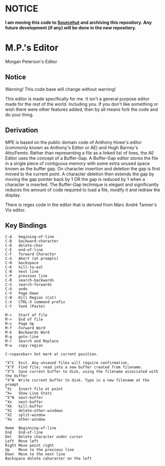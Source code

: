 # NOTICE
__I am moving this code to [Sourcehut](https://git.sr.ht/~nullevoid/editor) and archiving this repository. Any future development (if any) will be done in the new repository.__

# M.P.'s Editor

Morgan Peterson's Editor

## Notice

Warning! This code base will change without warning!

This editor is made specifically for me. It isn't a general purpose editor made for the rest of the world. Including you. If you don't like something or wish there were other features added, then by all means fork the code and do your thing.

## Derivation

MPE is based on the public domain code of Anthony Howe's editor (commonly known as Anthony's Editor or AE) and Hugh Barney's Atto/Femto.  Rather than representing a file as a linked list of lines, the AE Editor uses the concept of a Buffer-Gap.  A Buffer-Gap editor stores the file in a single piece of contiguous memory with some extra unused space known as the buffer gap.  On character insertion and deletion the gap is first moved to the current point.  A character deletion then extends the gap by moving the gap pointer back by 1 OR the gap is reduced by 1 when a character is inserted.  The Buffer-Gap technique is elegant and significantly reduces the amount of code required to load a file, modify it and redraw the display.

There is regex code in the editor that is derived from Marc André Tanner's Vis editor.

## Key Bindings
    C-A   begining-of-line
    C-B   backward-character
    C-D   delete-char
    C-E   end-of-line
    C-F   forward Character
    C-G   Abort (at prompts)
    C-H   backspace
    C-K   kill-to-eol
    C-N   next line
    C-P   previous line
    C-R   search-backwards
    C-S   search-forwards
    C-U   undo
    C-V   Page Down
    C-W   Kill Region (Cut)
    C-X   CTRL-X command prefix
    C-Y   Yank (Paste)

    M-<   Start of file
    M->   End of file
    M-v   Page Up
    M-f   Forward Word
    M-b   Backwards Word
    M-g   goto-line
    M-r   Search and Replace
    M-w   copy-region

    C-<spacebar> Set mark at current position.

    ^X^C  Exit. Any unsaved files will require confirmation.
    ^X^F  Find file; read into a new buffer created from filename.
    ^X^S  Save current buffer to disk, using the filename associated with the buffer
    ^X^W  Write current buffer to disk. Type in a new filename at the prompt
    ^Xi   Insert file at point
    ^X=   Show Line Stats
    ^X^N  next-buffer
    ^Xn   next-buffer
    ^Xk   kill-buffer
    ^X1   delete-other-windows
    ^X2   split-window
    ^Xo   other-window

    Home  Beginning-of-line
    End   End-of-line
    Del   Delete character under cursor
    Left  Move left
    Right Move point right
    Up    Move to the previous line
    Down  Move to the next line
    Backspace delete caharacter on the left
